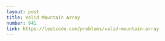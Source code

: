 ```yaml
---
layout: post
title: Valid Mountain Array
number: 941
link: https://leetcode.com/problems/valid-mountain-array
---
```

